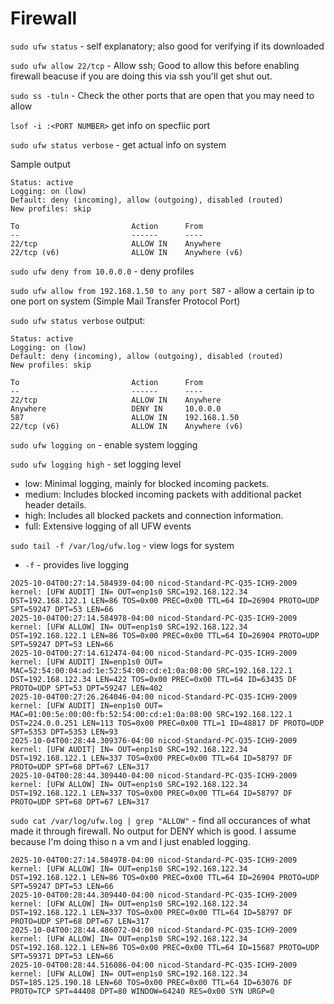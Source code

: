 # Firewall

`sudo ufw status` - self explanatory; also good for verifying if its downloaded

`sudo ufw allow 22/tcp` - Allow ssh; Good to allow this before enabling firewall beacuse if you are doing this via ssh you'll get shut out. 

`sudo ss -tuln` - Check the other ports that are open that you may need to allow

`lsof -i :<PORT NUMBER>` get info on specfiic port

`sudo ufw status verbose` - get actual info on system

Sample output
    
    Status: active
    Logging: on (low)
    Default: deny (incoming), allow (outgoing), disabled (routed)
    New profiles: skip

    To                         Action      From
    --                         ------      ----
    22/tcp                     ALLOW IN    Anywhere                  
    22/tcp (v6)                ALLOW IN    Anywhere (v6)             

`sudo ufw deny from 10.0.0.0` - deny profiles 

`sudo ufw allow from 192.168.1.50 to any port 587` - allow a certain ip to one port on system (Simple Mail Transfer Protocol Port)

`sudo ufw status verbose` output:

    Status: active
    Logging: on (low)
    Default: deny (incoming), allow (outgoing), disabled (routed)
    New profiles: skip

    To                         Action      From
    --                         ------      ----
    22/tcp                     ALLOW IN    Anywhere                  
    Anywhere                   DENY IN     10.0.0.0                  
    587                        ALLOW IN    192.168.1.50              
    22/tcp (v6)                ALLOW IN    Anywhere (v6)             

`sudo ufw logging on` - enable system logging

`sudo ufw logging high` - set logging level

- low: Minimal logging, mainly for blocked incoming packets.
- medium: Includes blocked incoming packets with additional packet header
details.
- high: Includes all blocked packets and connection information.
- full: Extensive logging of all UFW events

`sudo tail -f /var/log/ufw.log` - view logs for system
- `-f` - provides live logging
    
```
2025-10-04T00:27:14.584939-04:00 nicod-Standard-PC-Q35-ICH9-2009 kernel: [UFW AUDIT] IN= OUT=enp1s0 SRC=192.168.122.34 DST=192.168.122.1 LEN=86 TOS=0x00 PREC=0x00 TTL=64 ID=26904 PROTO=UDP SPT=59247 DPT=53 LEN=66 
2025-10-04T00:27:14.584978-04:00 nicod-Standard-PC-Q35-ICH9-2009 kernel: [UFW ALLOW] IN= OUT=enp1s0 SRC=192.168.122.34 DST=192.168.122.1 LEN=86 TOS=0x00 PREC=0x00 TTL=64 ID=26904 PROTO=UDP SPT=59247 DPT=53 LEN=66 
2025-10-04T00:27:14.612474-04:00 nicod-Standard-PC-Q35-ICH9-2009 kernel: [UFW AUDIT] IN=enp1s0 OUT= MAC=52:54:00:04:ad:1e:52:54:00:cd:e1:0a:08:00 SRC=192.168.122.1 DST=192.168.122.34 LEN=422 TOS=0x00 PREC=0x00 TTL=64 ID=63435 DF PROTO=UDP SPT=53 DPT=59247 LEN=402 
2025-10-04T00:27:26.264046-04:00 nicod-Standard-PC-Q35-ICH9-2009 kernel: [UFW AUDIT] IN=enp1s0 OUT= MAC=01:00:5e:00:00:fb:52:54:00:cd:e1:0a:08:00 SRC=192.168.122.1 DST=224.0.0.251 LEN=113 TOS=0x00 PREC=0x00 TTL=1 ID=48817 DF PROTO=UDP SPT=5353 DPT=5353 LEN=93 
2025-10-04T00:28:44.309376-04:00 nicod-Standard-PC-Q35-ICH9-2009 kernel: [UFW AUDIT] IN= OUT=enp1s0 SRC=192.168.122.34 DST=192.168.122.1 LEN=337 TOS=0x00 PREC=0x00 TTL=64 ID=58797 DF PROTO=UDP SPT=68 DPT=67 LEN=317 
2025-10-04T00:28:44.309440-04:00 nicod-Standard-PC-Q35-ICH9-2009 kernel: [UFW ALLOW] IN= OUT=enp1s0 SRC=192.168.122.34 DST=192.168.122.1 LEN=337 TOS=0x00 PREC=0x00 TTL=64 ID=58797 DF PROTO=UDP SPT=68 DPT=67 LEN=317 
```

`sudo cat /var/log/ufw.log | grep "ALLOW"` - find all occurances of what made it through firewall. No output for DENY which is good. I assume because I'm doing thiso n a vm and I just enabled logging.

    2025-10-04T00:27:14.584978-04:00 nicod-Standard-PC-Q35-ICH9-2009 kernel: [UFW ALLOW] IN= OUT=enp1s0 SRC=192.168.122.34 DST=192.168.122.1 LEN=86 TOS=0x00 PREC=0x00 TTL=64 ID=26904 PROTO=UDP SPT=59247 DPT=53 LEN=66 
    2025-10-04T00:28:44.309440-04:00 nicod-Standard-PC-Q35-ICH9-2009 kernel: [UFW ALLOW] IN= OUT=enp1s0 SRC=192.168.122.34 DST=192.168.122.1 LEN=337 TOS=0x00 PREC=0x00 TTL=64 ID=58797 DF PROTO=UDP SPT=68 DPT=67 LEN=317 
    2025-10-04T00:28:44.486072-04:00 nicod-Standard-PC-Q35-ICH9-2009 kernel: [UFW ALLOW] IN= OUT=enp1s0 SRC=192.168.122.34 DST=192.168.122.1 LEN=86 TOS=0x00 PREC=0x00 TTL=64 ID=15687 PROTO=UDP SPT=59371 DPT=53 LEN=66 
    2025-10-04T00:28:44.516086-04:00 nicod-Standard-PC-Q35-ICH9-2009 kernel: [UFW ALLOW] IN= OUT=enp1s0 SRC=192.168.122.34 DST=185.125.190.18 LEN=60 TOS=0x00 PREC=0x00 TTL=64 ID=63076 DF PROTO=TCP SPT=44408 DPT=80 WINDOW=64240 RES=0x00 SYN URGP=0 
